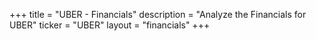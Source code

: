+++
title = "UBER - Financials"
description = "Analyze the Financials for UBER"
ticker = "UBER"
layout = "financials"
+++

